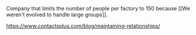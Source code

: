Company that limits the number of people per factory to 150 because [[We weren't evolved to handle large groups]]. 

https://www.contactsplus.com/blog/maintaining-relationships/
